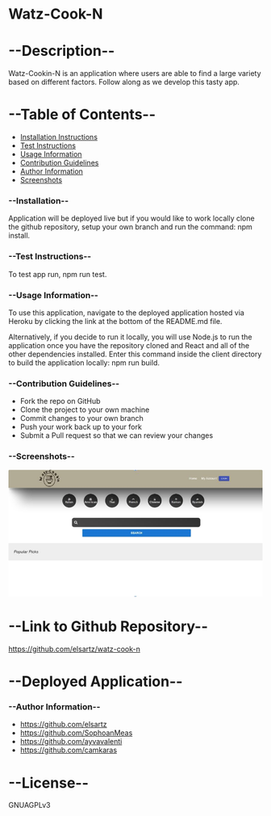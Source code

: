 # Watz-Cook-N

# --Description--

Watz-Cookin-N is an application where users are able to find a large variety based on different factors. Follow along as we develop this tasty app.

# --Table of Contents-- 
* [Installation Instructions](#Installation)
* [Test Instructions](#Test-Instructions)
* [Usage Information](#usage-information)
* [Contribution Guidelines](#contribution-guidelines)
* [Author Information](#author-information)
* [Screenshots](#screenshots)


### --Installation-- 

Application will be deployed live but if you would like to work locally clone the github repository, setup your own branch and run the command: npm install.

### --Test Instructions-- 

To test app run, npm run test.

### --Usage Information--

To use this application, navigate to the deployed application hosted via Heroku by clicking the link at the bottom of the README.md file. 

Alternatively, if you decide to run it locally, you will use Node.js to run the application once you have the repository cloned and React and all of the other dependencies installed. Enter this command inside the client directory to build the application locally: npm run build.

### --Contribution Guidelines-- 

* Fork the repo on GitHub
* Clone the project to your own machine
* Commit changes to your own branch
* Push your work back up to your fork
* Submit a Pull request so that we can review your changes

### --Screenshots--

![](screenshots/watzcookinss1.JPG)

# --Link to Github Repository--
https://github.com/elsartz/watz-cook-n

# --Deployed Application--


### --Author Information--
* https://github.com/elsartz
* https://github.com/SophoanMeas
* https://github.com/ayvavalenti
* https://github.com/camkaras


# --License--
GNUAGPLv3